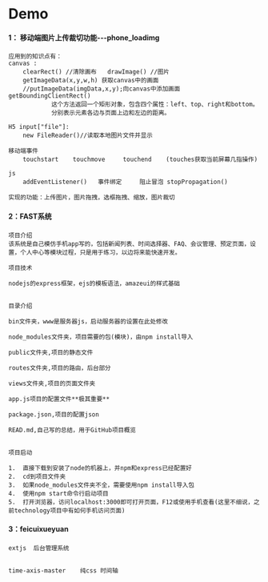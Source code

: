 # Demo


####	1： 移动端图片上传裁切功能---phone_loadimg

	应用到的知识点有：
	canvas :
		clearRect() //清除画布   drawImage() //图片    
		getImageData(x,y,w,h) 获取canvas中的画面
		//putImageData(imgData,x,y);向canvas中添加画面    getBoundingClientRect()
				这个方法返回一个矩形对象，包含四个属性：left、top、right和bottom。
				分别表示元素各边与页面上边和左边的距离。

	H5 input["file"]:
		new FileReader()//读取本地图片文件并显示

	移动端事件
		touchstart    touchmove     touchend    (touches获取当前屏幕几指操作)

	js
		addEventListener()   事件绑定     阻止冒泡 stopPropagation()

	实现的功能：上传图片，图片拖拽，选框拖拽、缩放，图片裁切

####	2：FAST系统


	项目介绍
	该系统是自己模仿手机app写的，包括新闻列表、时间选择器、FAQ、会议管理、预定页面，设置，个人中心等模块过程，只是用于练习，以边将来能快速开发。

  <!-- 项目页面 -->

<!-- 
###			首页样式       __________________________________________个人中心样式_________________####


<img src="https://i.loli.net/2017/09/07/59b0bc6b8265c.jpg" width="50%" /><img src="https://i.loli.net/2017/09/07/59b0bc6b47514.jpg" width="50%" />




###		修改密码样式(登陆后用户修改)_______________________________________倒计时验证码



<img src="https://i.loli.net/2017/09/08/59b2599628cb5.png" width="50%" /><img src="https://i.loli.net/2017/09/19/59c0f847d4c80.png" width="50%" />

###		新闻列表________________________________________________________新闻详情



<img src="https://i.loli.net/2017/09/08/59b259963a213.jpg" width="50%" /><img src="https://i.loli.net/2017/09/08/59b259962a67a.jpg" width="50%" />

###		通知列表________________________________________________________通知详情

<img src="https://i.loli.net/2017/09/08/59b259963d825.jpg" width="50%" /><img src="https://i.loli.net/2017/09/08/59b25995e99d3.jpg" width="50%" />



###		招聘列表________________________________________________________招聘详情

<img src="https://i.loli.net/2017/09/08/59b259961d1a0.jpg" width="50%" /><img src="https://i.loli.net/2017/09/08/59b25995d865b.jpg" width="50%" />

###		考勤列表________________________________________________________考勤详情

<img src="https://i.loli.net/2017/09/19/59c0f8482b261.png" width="50%" /><img src="https://ooo.0o0.ooo/2017/09/19/59c0f847cbab1.png" width="50%" />

###		审批历史________________________________________________________钱包

<img src="https://i.loli.net/2017/09/19/59c0f848440d8.png" width="50%" /><img src="https://i.loli.net/2017/09/19/59c0f8490a2ba.png" width="50%" />

###		日报主页________________________________________________________日期选择

<img src="https://i.loli.net/2017/09/27/59cb339ea4c3d.png" width="50%" /><img src="https://i.loli.net/2017/09/27/59cb339e6a11b.png" width="50%" />

###		日报编辑________________________________________________________日报编辑2

<img src="https://i.loli.net/2017/09/29/59cda39442831.jpg" width="50%" /><img src="https://i.loli.net/2017/09/29/59cda39447c65.png" width="50%" />

###		FAQ主页______________________________________________________FAQ

<img src="https://i.loli.net/2017/09/29/59cda3944179a.jpg" width="50%" /><img src="https://i.loli.net/2017/09/29/59cda39441b0c.jpg" width="50%" />

###		FAQ问题详情________________________________________晚餐预定

<img src="https://i.loli.net/2017/09/29/59cda3945c868.jpg" width="50%" /><img src="https://i.loli.net/2017/10/13/59e06914abcd2.jpg" width="50%" />
###		晚餐预定弹框________________________________________取消晚餐预定

<img src="https://i.loli.net/2017/10/13/59e0691517465.jpg" width="50%" /><img src="https://i.loli.net/2017/10/13/59e0691529fe7.jpg" width="50%" />

###		晚餐预定弹框________________________________________取消晚餐预定

<img src="https://i.loli.net/2017/10/24/59eeb41fb367b.jpg" width="50%" /> -->


<!-- 其他页面后续完成 -->




	项目技术

	nodejs的express框架，ejs的模板语法，amazeui的样式基础


	目录介绍

	bin文件夹，www是服务器js，启动服务器的设置在此处修改

	node_modules文件夹，项目需要的包(模块)，由npm install导入

	public文件夹,项目的静态文件

	routes文件夹,项目的路由，后台部分

	views文件夹,项目的页面文件夹

	app.js项目的配置文件**极其重要**

	package.json,项目的配置json

	READ.md,自己写的总结，用于GitHub项目概览


	项目启动

	1.	直接下载到安装了node的机器上，并npm和express已经配置好
	2.	cd到项目文件夹
	3.	如果node_modules文件夹不全，需要使用npm install导入包
	4.	使用npm start命令行启动项目
	5.	打开浏览器，访问localhost:3000即可打开页面，F12或使用手机查看(这里不细说，之前technology项目中有如何手机访问页面)	

####		3：feicuixueyuan  
	extjs  后台管理系统


	time-axis-master    纯css 时间轴
